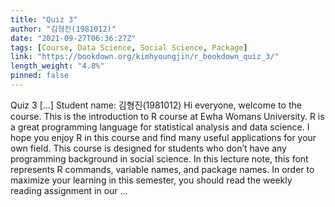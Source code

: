 ```yaml
---
title: "Quiz 3"
author: "김형진(1981012)"
date: "2021-09-27T06:36:27Z"
tags: [Course, Data Science, Social Science, Package]
link: "https://bookdown.org/kimhyoungjin/r_bookdown_quiz_3/"
length_weight: "4.8%"
pinned: false
---
```


Quiz 3 [...] Student name: 김형진(1981012) Hi everyone, welcome to the course. This is the introduction to R course at Ewha Womans University. R is a great programming language for statistical analysis and data science. I hope you enjoy R in this course and find many useful applications for your own field. This course is designed for students who don’t have any programming background in social science. In this lecture note, this font represents R commands, variable names, and package names. In order to maximize your learning in this semester, you should read the weekly reading assignment in our  ...
